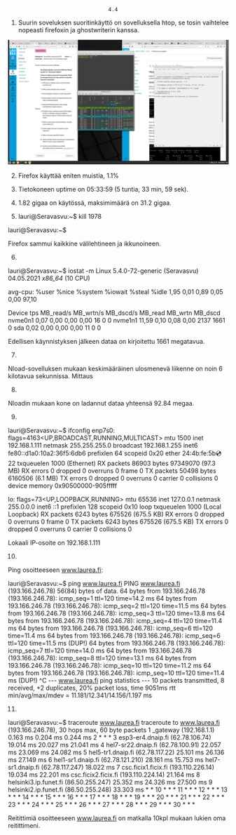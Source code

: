 									4.4
									
1. Suurin soveluksen suoritinkäyttö on sovelluksella htop, se tosin vaihtelee nopeasti firefoxin ja ghostwriterin kanssa.

<img src="Screenshot from 2021-05-04 19-56-35.png">

2. Firefox käyttää eniten muistia, 1.1%

3. Tietokoneen uptime on 05:33:59 (5 tuntia, 33 min, 59 sek).

4. 1.82 gigaa on käytössä, maksimimäärä on 31.2 gigaa.

5. lauri@Seravasvu:~$ kill 1978
  
lauri@Seravasvu:~$ 

Firefox sammui kaikkine välilehtineen ja ikkunoineen.

6. 
lauri@Seravasvu:~$ iostat -m
Linux 5.4.0-72-generic (Seravasvu) 	04.05.2021 	_x86_64_	(10 CPU)

avg-cpu:  %user   %nice %system %iowait  %steal   %idle
           1,95    0,01    0,89    0,05    0,00   97,10

Device             tps    MB_read/s    MB_wrtn/s    MB_dscd/s    MB_read    MB_wrtn    MB_dscd
nvme0n1           0,07         0,00         0,00         0,00         16          0          0
nvme1n1          11,59         0,10         0,08         0,00       2137       1661          0
sda               0,02         0,00         0,00         0,00         11          0          0

Edellisen käynnistyksen jälkeen dataa on kirjoitettu 1661 megatavua.

7.

Nload-sovelluksen mukaan keskimääräinen ulosmenevä liikenne on noin 6 kilotavua sekunnissa.
Mittaus

8.
Nloadin mukaan kone on ladannut dataa yhteensä 92.84 megaa.

9. 
lauri@Seravasvu:~$ ifconfig
enp7s0: flags=4163<UP,BROADCAST,RUNNING,MULTICAST>  mtu 1500
        inet 192.168.1.111  netmask 255.255.255.0  broadcast 192.168.1.255
        inet6 fe80::d1a0:10a2:36f5:6db6  prefixlen 64  scopeid 0x20<link>
        ether 24:4b:fe:5b:cd:22  txqueuelen 1000  (Ethernet)
        RX packets 86903  bytes 97349070 (97.3 MB)
        RX errors 0  dropped 0  overruns 0  frame 0
        TX packets 50498  bytes 6160506 (6.1 MB)
        TX errors 0  dropped 0 overruns 0  carrier 0  collisions 0
        device memory 0x90500000-905fffff  

lo: flags=73<UP,LOOPBACK,RUNNING>  mtu 65536
        inet 127.0.0.1  netmask 255.0.0.0
        inet6 ::1  prefixlen 128  scopeid 0x10<host>
        loop  txqueuelen 1000  (Local Loopback)
        RX packets 6243  bytes 675526 (675.5 KB)
        RX errors 0  dropped 0  overruns 0  frame 0
        TX packets 6243  bytes 675526 (675.5 KB)
        TX errors 0  dropped 0 overruns 0  carrier 0  collisions 0

Lokaali IP-osoite on 192.168.1.111

10.

Ping osoitteeseen www.laurea.fi:

lauri@Seravasvu:~$ ping www.laurea.fi
PING www.laurea.fi (193.166.246.78) 56(84) bytes of data.
64 bytes from 193.166.246.78 (193.166.246.78): icmp_seq=1 ttl=120 time=14.2 ms
64 bytes from 193.166.246.78 (193.166.246.78): icmp_seq=2 ttl=120 time=11.5 ms
64 bytes from 193.166.246.78 (193.166.246.78): icmp_seq=3 ttl=120 time=13.8 ms
64 bytes from 193.166.246.78 (193.166.246.78): icmp_seq=4 ttl=120 time=11.4 ms
64 bytes from 193.166.246.78 (193.166.246.78): icmp_seq=6 ttl=120 time=11.4 ms
64 bytes from 193.166.246.78 (193.166.246.78): icmp_seq=6 ttl=120 time=11.5 ms (DUP!)
64 bytes from 193.166.246.78 (193.166.246.78): icmp_seq=7 ttl=120 time=14.0 ms
64 bytes from 193.166.246.78 (193.166.246.78): icmp_seq=8 ttl=120 time=13.1 ms
64 bytes from 193.166.246.78 (193.166.246.78): icmp_seq=10 ttl=120 time=11.2 ms
64 bytes from 193.166.246.78 (193.166.246.78): icmp_seq=10 ttl=120 time=11.4 ms (DUP!)
^C
--- www.laurea.fi ping statistics ---
10 packets transmitted, 8 received, +2 duplicates, 20% packet loss, time 9051ms
rtt min/avg/max/mdev = 11.181/12.341/14.156/1.197 ms

11.
lauri@Seravasvu:~$ traceroute www.laurea.fi
traceroute to www.laurea.fi (193.166.246.78), 30 hops max, 60 byte packets
 1  _gateway (192.168.1.1)  0.163 ms  0.204 ms  0.244 ms
 2  * * *
 3  esp3-er4.dnaip.fi (62.78.106.74)  19.014 ms  20.027 ms  21.041 ms
 4  hel7-sr22.dnaip.fi (62.78.100.91)  22.057 ms  23.069 ms  24.082 ms
 5  hel5-tr1.dnaip.fi (62.78.117.22)  25.101 ms  26.136 ms  27.149 ms
 6  hel1-sr1.dnaip.fi (62.78.121.210)  28.161 ms  15.753 ms hel7-sr1.dnaip.fi (62.78.117.247)  18.022 ms
 7  csc.ficix1.ficix.fi (193.110.226.14)  19.034 ms  22.201 ms csc.ficix2.ficix.fi (193.110.224.14)  21.164 ms
 8  helsinki3.ip.funet.fi (86.50.255.247)  25.352 ms  24.326 ms  27.500 ms
 9  helsinki2.ip.funet.fi (86.50.255.248)  33.303 ms * *
10  * * *
11  * * *
12  * * *
13  * * *
14  * * *
15  * * *
16  * * *
17  * * *
18  * * *
19  * * *
20  * * *
21  * * *
22  * * *
23  * * *
24  * * *
25  * * *
26  * * *
27  * * *
28  * * *
29  * * *
30  * * *

Reitittimiä osoitteeseen www.laurea.fi on matkalla 10kpl mukaan lukien oma reitittimeni.
